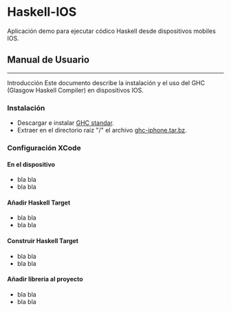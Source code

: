 # Haskell-IOS
Aplicación demo para ejecutar códico Haskell desde dispositivos mobiles IOS.

## Manual de Usuario
***

Introducción
Este documento describe la instalación y el uso del GHC (Glasgow Haskell Compiler) en dispositivos IOS.

### Instalación
* Descargar e instalar [GHC standar]( http://haskell.org/ghc/).
* Extraer en el directorio raiz "/" el archivo [ghc-iphone.tar.bz](http://projects.haskell.org/ghc-iphone/downloads/ghc-iphone-binary-1.6-sdk-4.2.tar.bz2).


### Configuración XCode

#### En el dispositivo
* bla bla
* bla bla

#### Añadir Haskell Target
* bla bla
* bla bla

#### Construir Haskell Target
* bla bla
* bla bla

#### Añadir libreria al proyecto
* bla bla
* bla bla
